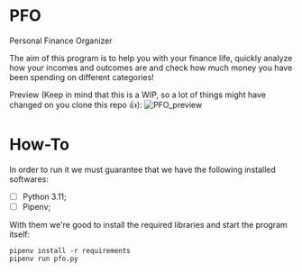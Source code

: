 # PFO
Personal Finance Organizer

The aim of this program is to help you with your finance life, quickly analyze how your incomes and outcomes are and check how much money you have been spending on different categories!

Preview (Keep in mind that this is a WIP, so a lot of things might have changed on you clone this repo 👍):
![PFO_preview](https://github.com/marcosatsf/PFO/tree/main/assets/videos/pfo_example.gif)

# How-To

In order to run it we must guarantee that we have the following installed softwares:
- [ ] Python 3.11;
- [ ] Pipenv;

With them we're good to install the required libraries and start the program itself:
```
pipenv install -r requirements
pipenv run pfo.py
```
